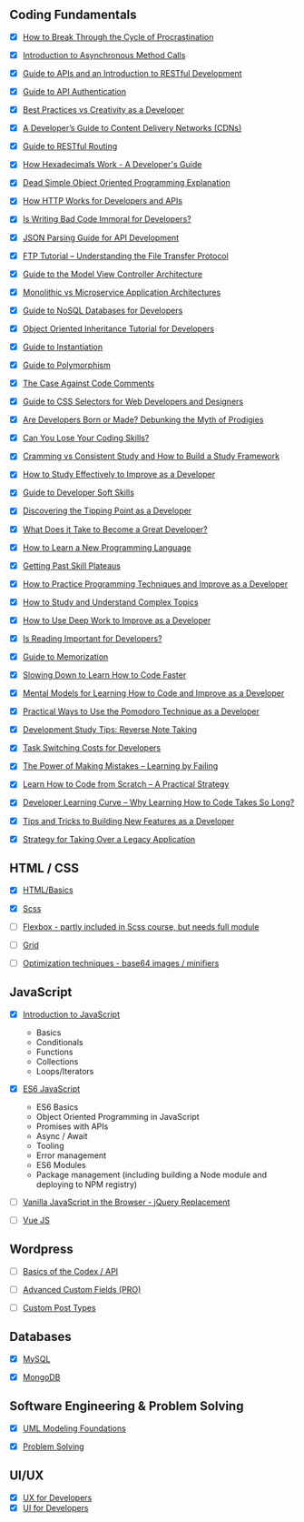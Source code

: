 ## Coding Fundamentals

- [x] [How to Break Through the Cycle of Procrastination](https://rails.devcamp.com/development-soft-skills/development-skills/how-to-break-through-cycle-procrastination)
- [x] [Introduction to Asynchronous Method Calls](https://rails.devcamp.com/development-soft-skills/development-skills/introduction-asynchronous-method-calls)
- [x] [Guide to APIs and an Introduction to RESTful Development](https://rails.devcamp.com/development-soft-skills/development-skills/guide-apis-introduction-restful-development)
- [x] [Guide to API Authentication](https://rails.devcamp.com/development-soft-skills/development-skills/guide-api-authentication)
- [x] [Best Practices vs Creativity as a Developer](https://rails.devcamp.com/development-soft-skills/development-skills/best-practices-vs-creativity-developer)
- [x] [A Developer’s Guide to Content Delivery Networks (CDNs)](https://rails.devcamp.com/development-soft-skills/development-skills/developer-s-guide-content-delivery-networks-cdns)
- [x] [Guide to RESTful Routing](https://rails.devcamp.com/development-soft-skills/development-skills/guide-restful-routing)
- [x] [How Hexadecimals Work - A Developer's Guide](https://rails.devcamp.com/development-soft-skills/development-skills/how-hexadecimals-work-developer-s-guide)
- [x] [Dead Simple Object Oriented Programming Explanation](https://rails.devcamp.com/development-soft-skills/development-skills/dead-simple-object-oriented-programming-explanation)
- [x] [How HTTP Works for Developers and APIs](https://rails.devcamp.com/development-soft-skills/development-skills/how-http-works-developers-apis)
- [x] [Is Writing Bad Code Immoral for Developers?](https://rails.devcamp.com/development-soft-skills/development-skills/is-writing-bad-code-immoral-developers)
- [x] [JSON Parsing Guide for API Development](https://rails.devcamp.com/development-soft-skills/development-skills/json-parsing-guide-api-development)
- [x] [FTP Tutorial – Understanding the File Transfer Protocol](https://rails.devcamp.com/development-soft-skills/development-skills/ftp-tutorial-understanding-file-transfer-protocol)
- [x] [Guide to the Model View Controller Architecture](https://rails.devcamp.com/development-soft-skills/development-skills/guide-to-the-model-view-controller-architecture)
- [x] [Monolithic vs Microservice Application Architectures](https://rails.devcamp.com/development-soft-skills/development-skills/monolithic-vs-microservice-application-architectures)
- [x] [Guide to NoSQL Databases for Developers](https://rails.devcamp.com/development-soft-skills/development-skills/guide-nosql-databases-developers)
- [x] [Object Oriented Inheritance Tutorial for Developers](https://rails.devcamp.com/development-soft-skills/development-skills/object-oriented-inheritance-tutorial-developers)
- [x] [Guide to Instantiation](https://rails.devcamp.com/development-soft-skills/development-skills/guide-to-instantiation)
- [x] [Guide to Polymorphism](https://rails.devcamp.com/development-soft-skills/development-skills/guide-polymorphism)
- [x] [The Case Against Code Comments](https://rails.devcamp.com/development-soft-skills/development-skills/the-case-against-code-comments)
- [x] [Guide to CSS Selectors for Web Developers and Designers](https://rails.devcamp.com/development-soft-skills/development-skills/guide-css-selectors-web-developers-designers)
- [x] [Are Developers Born or Made? Debunking the Myth of Prodigies](https://rails.devcamp.com/development-soft-skills/learning-how-to-learn/developers-born-made-debunking-myth-prodigies)
- [x] [Can You Lose Your Coding Skills?](https://rails.devcamp.com/development-soft-skills/learning-how-to-learn/can-you-lose-your-coding-skills)
- [x] [Cramming vs Consistent Study and How to Build a Study Framework](https://rails.devcamp.com/development-soft-skills/learning-how-to-learn/cramming-vs-consistent-study-how-build-study-framework)
- [x] [How to Study Effectively to Improve as a Developer](https://rails.devcamp.com/development-soft-skills/learning-how-to-learn/how-to-study-effectively-improve-developer)
- [x] [Guide to Developer Soft Skills](https://rails.devcamp.com/development-soft-skills/learning-how-to-learn/guide-developer-soft-skills)
- [x] [Discovering the Tipping Point as a Developer](https://rails.devcamp.com/development-soft-skills/learning-how-to-learn/discovering-tipping-point-developer)
- [x] [What Does it Take to Become a Great Developer?](https://rails.devcamp.com/development-soft-skills/learning-how-to-learn/what-does-take-become-great-developer)
- [x] [How to Learn a New Programming Language](https://rails.devcamp.com/development-soft-skills/learning-how-to-learn/how-to-learn-new-programming-language)
- [x] [Getting Past Skill Plateaus](https://rails.devcamp.com/development-soft-skills/learning-how-to-learn/getting-past-skill-plateaus)
- [x] [How to Practice Programming Techniques and Improve as a Developer](https://rails.devcamp.com/development-soft-skills/learning-how-to-learn/how-to-practice-programming-techniques-improve-developer)
- [x] [How to Study and Understand Complex Topics](https://rails.devcamp.com/development-soft-skills/learning-how-to-learn/how-to-study-understand-complex-topics)
- [x] [How to Use Deep Work to Improve as a Developer](https://rails.devcamp.com/development-soft-skills/learning-how-to-learn/how-to-use-deep-work-improve-developer)
- [x] [Is Reading Important for Developers?](https://rails.devcamp.com/development-soft-skills/learning-how-to-learn/is-reading-important-developers)
- [x] [Guide to Memorization](https://rails.devcamp.com/development-soft-skills/learning-how-to-learn/guide-memorization)
- [x] [Slowing Down to Learn How to Code Faster](https://rails.devcamp.com/development-soft-skills/learning-how-to-learn/slowing-down-learn-how-code-faster)
- [x] [Mental Models for Learning How to Code and Improve as a Developer](https://rails.devcamp.com/development-soft-skills/learning-how-to-learn/mental-models-learning-how-code-improve-developer)
- [x] [Practical Ways to Use the Pomodoro Technique as a Developer](https://rails.devcamp.com/development-soft-skills/learning-how-to-learn/practical-ways-use-pomodoro-technique-developer)
- [x] [Development Study Tips: Reverse Note Taking](https://rails.devcamp.com/development-soft-skills/learning-how-to-learn/development-study-tips-reverse-note-taking)
- [x] [Task Switching Costs for Developers](https://rails.devcamp.com/development-soft-skills/learning-how-to-learn/task-switching-costs-developers)
- [x] [The Power of Making Mistakes – Learning by Failing](https://rails.devcamp.com/development-soft-skills/learning-how-to-learn/the-power-making-mistakes-learning-by-failing)
- [x] [Learn How to Code from Scratch – A Practical Strategy](https://rails.devcamp.com/development-soft-skills/learning-how-to-learn/learn-how-to-code-scratch-practical-strategy)
- [x] [Developer Learning Curve – Why Learning How to Code Takes So Long?](https://rails.devcamp.com/development-soft-skills/learning-how-to-learn/developer-learning-curve-why-learning-how-to-code-takes-long)
- [x] [Tips and Tricks to Building New Features as a Developer](https://rails.devcamp.com/development-soft-skills/career-development/tips-tricks-building-new-features-developer)
- [x] [Strategy for Taking Over a Legacy Application](https://rails.devcamp.com/development-soft-skills/freelancing/strategy-taking-over-legacy-application)


## HTML / CSS

- [x] [HTML/Basics](https://rails.devcamp.com/trails/html-css-coding-bootcamp)
- [x] [Scss](https://rails.devcamp.com/trails/styling-scss)
- [ ] [Flexbox - partly included in Scss course, but needs full module]()
- [ ] [Grid]()
- [ ] [Optimization techniques - base64 images / minifiers]()


## JavaScript

- [x] [Introduction to JavaScript](https://rails.devcamp.com/trails/introduction-javascript-programming)
  - Basics
  - Conditionals
  - Functions
  - Collections
  - Loops/Iterators
- [x] [ES6 JavaScript](https://rails.devcamp.com/trails/modern-javascript)
  - ES6 Basics
  - Object Oriented Programming in JavaScript
  - Promises with APIs
  - Async / Await
  - Tooling
  - Error management
  - ES6 Modules
  - Package management (including building a Node module and deploying to NPM registry)
- [ ] [Vanilla JavaScript in the Browser - jQuery Replacement]()
- [ ] [Vue JS]()


## Wordpress

- [ ] [Basics of the Codex / API]()
- [ ] [Advanced Custom Fields (PRO)]()
- [ ] [Custom Post Types]()


## Databases

- [x] [MySQL](https://rails.devcamp.com/trails/sql-bootcamp)
- [x] [MongoDB](https://rails.devcamp.com/trails/mongodb-developers)


## Software Engineering & Problem Solving

- [x] [UML Modeling Foundations](https://rails.devcamp.com/trails/uml-foundations)
- [x] [Problem Solving](https://rails.devcamp.com/trails/problem-solving)


## UI/UX
- [x] [UX for Developers](https://rails.devcamp.com/trails/ux-developers)
- [x] [UI for Developers](https://rails.devcamp.com/trails/ui-developers)
